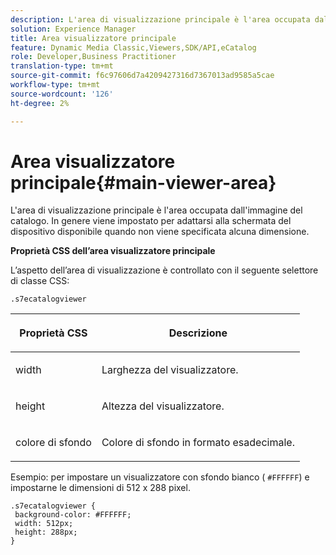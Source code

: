 ```yaml
---
description: L'area di visualizzazione principale è l'area occupata dall'immagine del catalogo. In genere viene impostato per adattarsi alla schermata del dispositivo disponibile quando non viene specificata alcuna dimensione.
solution: Experience Manager
title: Area visualizzatore principale
feature: Dynamic Media Classic,Viewers,SDK/API,eCatalog
role: Developer,Business Practitioner
translation-type: tm+mt
source-git-commit: f6c97606d7a4209427316d7367013ad9585a5cae
workflow-type: tm+mt
source-wordcount: '126'
ht-degree: 2%

---
```



# Area visualizzatore principale{#main-viewer-area}

L&#39;area di visualizzazione principale è l&#39;area occupata dall&#39;immagine del catalogo. In genere viene impostato per adattarsi alla schermata del dispositivo disponibile quando non viene specificata alcuna dimensione.

<!--<a id="section_061E550C1C1D4DB2BD663A898895B38C"></a>-->

**Proprietà CSS dell’area visualizzatore principale**

L’aspetto dell’area di visualizzazione è controllato con il seguente selettore di classe CSS:

```
.s7ecatalogviewer
```

<table id="table_94EE3F5BBE4547C0B4943471CEE7EDE4"> 
 <thead> 
  <tr> 
   <th colname="col1" class="entry"> <p> Proprietà CSS </p> </th> 
   <th colname="col2" class="entry"> <p>Descrizione </p> </th> 
  </tr> 
 </thead>
 <tbody> 
  <tr> 
   <td colname="col1"> <p> <span class="codeph"> width </span> </p> </td> 
   <td colname="col2"> <p>Larghezza del visualizzatore. </p> </td> 
  </tr> 
  <tr> 
   <td colname="col1"> <p> <span class="codeph"> height </span> </p> </td> 
   <td colname="col2"> <p>Altezza del visualizzatore. </p> </td> 
  </tr> 
  <tr> 
   <td colname="col1"> <p> <span class="codeph"> colore di sfondo  </span> </p> </td> 
   <td colname="col2"> <p> Colore di sfondo in formato esadecimale. </p> </td> 
  </tr> 
 </tbody> 
</table>

Esempio: per impostare un visualizzatore con sfondo bianco ( `#FFFFFF`) e impostarne le dimensioni di 512 x 288 pixel.

```
.s7ecatalogviewer { 
 background-color: #FFFFFF; 
 width: 512px; 
 height: 288px;  
}
```

